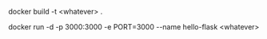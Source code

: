 docker build -t &lt;whatever&gt; .

docker run -d -p 3000:3000 -e PORT=3000 --name hello-flask &lt;whatever&gt;
